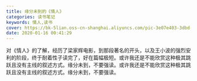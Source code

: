 ```yaml
---
title: 缘分未到的《情人》
categories: 读书笔记
keywords: 情人,读书
cover: https://bk-5lian.oss-cn-shanghai.aliyuncs.com/pic-3e07e403-3dbd-4a3e-86f1-62ccd15a3280-1579106411827.jpeg
date: 2020-01-16 00:41:29
---
```






对《情人》的了解，经历了梁家辉电影，到那段著名的开头，以及王小波的强烈安利的阶段，终于耐着性子读完了，好在篇幅极短。或许我还是不能欣赏这种极其跳跃且没有主线的叙述方式。缘分未到，不要强读。或许我还是不能欣赏这种极其跳跃且没有主线的叙述方式。缘分未到，不要强读。